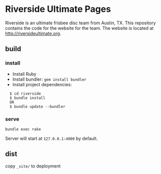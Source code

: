 # Riverside Ultimate Pages
Riverside is an ultimate frisbee disc team from Austin, TX. This repository contains the code for the website for the team. The website is located at http://riversideultimate.org.

## build

### install
 * Install Ruby
 * Install bundler: `gem install bundler`
 * Install project dependencies:

```
  $ cd riverside
  $ bundle install
  OR
  $ bundle update --bundler
```

### serve
`bundle exec rake`

Server will start at `127.0.0.1:4000` by default.

## dist

copy `_site/` to deployment
